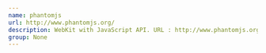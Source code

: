 ```yaml
---
name: phantomjs
url: http://www.phantomjs.org/
description: WebKit with JavaScript API. URL : http://www.phantomjs.org/ Groups : None
group: None
---
```

